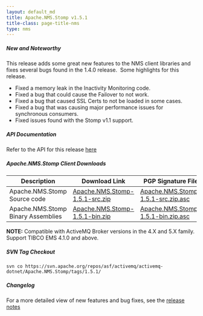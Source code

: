 ```yaml
---
layout: default_md
title: Apache.NMS.Stomp v1.5.1 
title-class: page-title-nms
type: nms
---
```


##### New and Noteworthy

This release adds some great new features to the NMS client libraries and fixes several bugs found in the 1.4.0 release.  Some highlights for this release.

*   Fixed a memory leak in the Inactivity Monitoring code.
*   Fixed a bug that could cause the Failover to not work.
*   Fixed a bug that caused SSL Certs to not be loaded in some cases.
*   Fixed a bug that was causing major performance issues for synchronous consumers.
*   Fixed issues found with the Stomp v1.1 support.

##### API Documentation

Refer to the API for this release [here](nms-Index/Site/NavigationIndex/Site/Navigation/Index/Site/Navigation/api.md)

##### Apache.NMS.Stomp Client Downloads

|Description|Download Link|PGP Signature File|Version|
|---|---|---|---|
|Apache.NMS.Stomp Source code|[Apache.NMS.Stomp-1.5.1-src.zip](https://archive.apache.org/dist/activemq/apache-nms/1.5.0/Apache.NMS.Stomp-1.5.1-src.zip)|[Apache.NMS.Stomp-1.5.1-src.zip.asc](https://archive.apache.org/dist/activemq/apache-nms/1.5.0/Apache.NMS.Stomp-1.5.1-src.zip.asc)|1.5.1.2216|
|Apache.NMS.Stomp Binary Assemblies|[Apache.NMS.Stomp-1.5.1-bin.zip](https://archive.apache.org/dist/activemq/apache-nms/1.5.0/Apache.NMS.Stomp-1.5.1-bin.zip)|[Apache.NMS.Stomp-1.5.1-bin.zip.asc](https://archive.apache.org/dist/activemq/apache-nms/1.5.0/Apache.NMS.Stomp-1.5.1-bin.zip.asc)|1.5.1.2216|

**NOTE:** Compatible with ActiveMQ Broker versions in the 4.X and 5.X family. Support TIBCO EMS 4.1.0 and above.

##### SVN Tag Checkout
```
svn co https://svn.apache.org/repos/asf/activemq/activemq-dotnet/Apache.NMS.Stomp/tags/1.5.1/
```
##### Changelog

For a more detailed view of new features and bug fixes, see the [release notes](https://issues.apache.org/jira/secure/ReleaseNote.jspa?projectId=12311201&styleName=Html&version=12315640)


